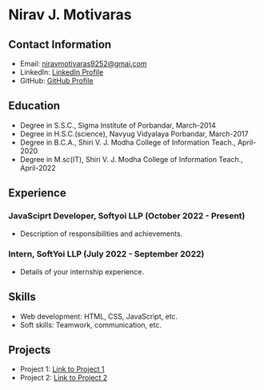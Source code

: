 # Nirav J. Motivaras
## Contact Information
- Email: niravmotivaras9252@gmai.com
- LinkedIn: [LinkedIn Profile](https://www.linkedin.com/in/nirav-motivaras)
- GitHub: [GitHub Profile](https://github.com/nirav9252)

## Education
- Degree in S.S.C., Sigma Institute of Porbandar, March-2014
- Degree in H.S.C.(science), Navyug Vidyalaya Porbandar, March-2017
- Degree in B.C.A., Shiri V. J. Modha College of Information Teach., April-2020
- Degree in M.sc(IT), Shiri V. J. Modha College of Information Teach., April-2022

## Experience
### JavaSciprt Developer, Softyoi LLP (October 2022 - Present)
- Description of responsibilities and achievements.

### Intern, SoftYoi LLP (July 2022 - September 2022)
- Details of your internship experience.

## Skills
- Web development: HTML, CSS, JavaScript, etc.
- Soft skills: Teamwork, communication, etc.

## Projects
- Project 1: [Link to Project 1](https://github.com/yourusername/project1)
- Project 2: [Link to Project 2](https://github.com/yourusername/project2)
